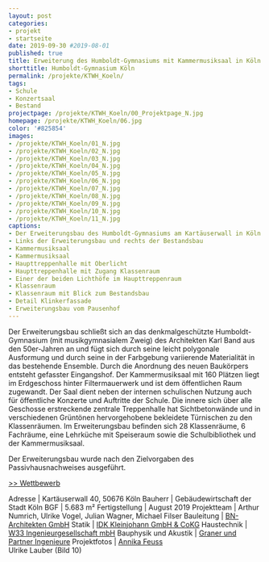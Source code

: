 ```yaml
---
layout: post
categories:
- projekt
- startseite
date: 2019-09-30 #2019-08-01
published: true
title: Erweiterung des Humboldt-Gymnasiums mit Kammermusiksaal in Köln
shorttitle: Humboldt-Gymnasium Köln
permalink: /projekte/KTWH_Koeln/
tags: 
- Schule
- Konzertsaal
- Bestand
projectpage: /projekte/KTWH_Koeln/00_Projektpage_N.jpg
homepage: /projekte/KTWH_Koeln/06.jpg
color: '#825854'
images:
- /projekte/KTWH_Koeln/01_N.jpg
- /projekte/KTWH_Koeln/02_N.jpg
- /projekte/KTWH_Koeln/03_N.jpg
- /projekte/KTWH_Koeln/04_N.jpg
- /projekte/KTWH_Koeln/05_N.jpg
- /projekte/KTWH_Koeln/06_N.jpg
- /projekte/KTWH_Koeln/07_N.jpg
- /projekte/KTWH_Koeln/08_N.jpg
- /projekte/KTWH_Koeln/09_N.jpg
- /projekte/KTWH_Koeln/10_N.jpg
- /projekte/KTWH_Koeln/11_N.jpg
captions:
- Der Erweiterungsbau des Humboldt-Gymnasiums am Kartäuserwall in Köln
- Links der Erweiterungsbau und rechts der Bestandsbau
- Kammermusiksaal
- Kammermusiksaal
- Haupttreppenhalle mit Oberlicht
- Haupttreppenhalle mit Zugang Klassenraum
- Einer der beiden Lichthöfe im Haupttreppenraum 
- Klassenraum
- Klassenraum mit Blick zum Bestandsbau
- Detail Klinkerfassade
- Erweiterungsbau vom Pausenhof
---
```


Der Erweiterungsbau schließt sich an das denkmalgeschützte Humboldt-Gymnasium (mit musikgymnasialem Zweig) des Architekten Karl Band aus den 50er-Jahren an und fügt sich durch seine leicht polygonale Ausformung und durch seine in der Farbgebung variierende Materialität in das bestehende Ensemble. Durch die Anordnung des neuen Baukörpers entsteht gefasster Eingangshof. Der Kammermusiksaal mit 160 Plätzen liegt im Erdgeschoss hinter Filtermauerwerk und ist dem öffentlichen Raum zugewandt. Der Saal dient neben der internen schulischen Nutzung auch für öffentliche Konzerte und Auftritte der Schule. Die innere sich über alle Geschosse erstreckende zentrale Treppenhalle hat Sichtbetonwände und in verschiedenen Grüntönen hervorgehobene bekleidete Türnischen zu den Klassenräumen. Im Erweiterungsbau befinden sich 28 Klassenräume, 6 Fachräume, eine Lehrküche mit Speiseraum sowie die Schulbibliothek und der Kammermusiksaal. 

Der Erweiterungsbau wurde nach den Zielvorgaben des Passivhausnachweises ausgeführt.

[\>> Wettbewerb](../projekte/WBW_KTWH_Koeln/)

Adresse					|		Kartäuserwall 40, 50676 Köln
Bauherr					|		Gebäudewirtschaft der Stadt Köln
BGF						|		5.683 m²
Fertigstellung			|		August 2019
Projektteam				|		Arthur Numrich, Ulrike Vogel, Julian Wagner, Michael Filser
Bauleitung 				|		[BN-Architekten GmbH](https://bn-a.de/home/)
Statik 					| 		[IDK Kleinjohann GmbH & CoKG](http://www.idk-koeln.de/home/)
Haustechnik 			| 		[W33 Ingenieurgesellschaft mbH](https://www.w33-berlin.de)
Bauphysik und Akustik 	| 		[Graner und Partner Ingenieure](http://www.graner-ingenieure.de)
Projektfotos			|		[Annika Feuss](https://annikafeuss.com)<br /> Ulrike Lauber (Bild 10)